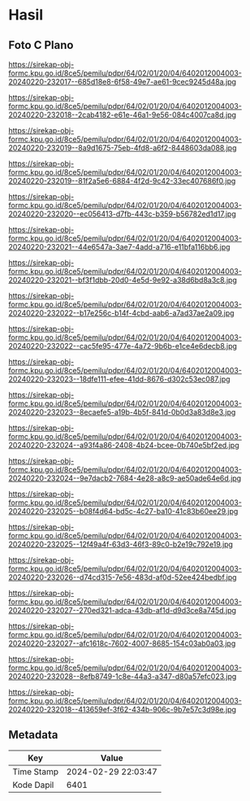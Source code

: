 # Hasil

## Foto C Plano

https://sirekap-obj-formc.kpu.go.id/8ce5/pemilu/pdpr/64/02/01/20/04/6402012004003-20240220-232017--685d18e8-6f58-49e7-ae61-9cec9245d48a.jpg

https://sirekap-obj-formc.kpu.go.id/8ce5/pemilu/pdpr/64/02/01/20/04/6402012004003-20240220-232018--2cab4182-e61e-46a1-9e56-084c4007ca8d.jpg

https://sirekap-obj-formc.kpu.go.id/8ce5/pemilu/pdpr/64/02/01/20/04/6402012004003-20240220-232019--8a9d1675-75eb-4fd8-a6f2-8448603da088.jpg

https://sirekap-obj-formc.kpu.go.id/8ce5/pemilu/pdpr/64/02/01/20/04/6402012004003-20240220-232019--81f2a5e6-6884-4f2d-9c42-33ec407686f0.jpg

https://sirekap-obj-formc.kpu.go.id/8ce5/pemilu/pdpr/64/02/01/20/04/6402012004003-20240220-232020--ec056413-d7fb-443c-b359-b56782ed1d17.jpg

https://sirekap-obj-formc.kpu.go.id/8ce5/pemilu/pdpr/64/02/01/20/04/6402012004003-20240220-232021--44e6547a-3ae7-4add-a716-e11bfa116bb6.jpg

https://sirekap-obj-formc.kpu.go.id/8ce5/pemilu/pdpr/64/02/01/20/04/6402012004003-20240220-232021--bf3f1dbb-20d0-4e5d-9e92-a38d6bd8a3c8.jpg

https://sirekap-obj-formc.kpu.go.id/8ce5/pemilu/pdpr/64/02/01/20/04/6402012004003-20240220-232022--b17e256c-b14f-4cbd-aab6-a7ad37ae2a09.jpg

https://sirekap-obj-formc.kpu.go.id/8ce5/pemilu/pdpr/64/02/01/20/04/6402012004003-20240220-232022--cac5fe95-477e-4a72-9b6b-e1ce4e6decb8.jpg

https://sirekap-obj-formc.kpu.go.id/8ce5/pemilu/pdpr/64/02/01/20/04/6402012004003-20240220-232023--18dfe111-efee-41dd-8676-d302c53ec087.jpg

https://sirekap-obj-formc.kpu.go.id/8ce5/pemilu/pdpr/64/02/01/20/04/6402012004003-20240220-232023--8ecaefe5-a19b-4b5f-841d-0b0d3a83d8e3.jpg

https://sirekap-obj-formc.kpu.go.id/8ce5/pemilu/pdpr/64/02/01/20/04/6402012004003-20240220-232024--a93f4a86-2408-4b24-bcee-0b740e5bf2ed.jpg

https://sirekap-obj-formc.kpu.go.id/8ce5/pemilu/pdpr/64/02/01/20/04/6402012004003-20240220-232024--9e7dacb2-7684-4e28-a8c9-ae50ade64e6d.jpg

https://sirekap-obj-formc.kpu.go.id/8ce5/pemilu/pdpr/64/02/01/20/04/6402012004003-20240220-232025--b08f4d64-bd5c-4c27-ba10-41c83b60ee29.jpg

https://sirekap-obj-formc.kpu.go.id/8ce5/pemilu/pdpr/64/02/01/20/04/6402012004003-20240220-232025--12f49a4f-63d3-46f3-89c0-b2e19c792e19.jpg

https://sirekap-obj-formc.kpu.go.id/8ce5/pemilu/pdpr/64/02/01/20/04/6402012004003-20240220-232026--d74cd315-7e56-483d-af0d-52ee424bedbf.jpg

https://sirekap-obj-formc.kpu.go.id/8ce5/pemilu/pdpr/64/02/01/20/04/6402012004003-20240220-232027--270ed321-adca-43db-af1d-d9d3ce8a745d.jpg

https://sirekap-obj-formc.kpu.go.id/8ce5/pemilu/pdpr/64/02/01/20/04/6402012004003-20240220-232027--afc1618c-7602-4007-8685-154c03ab0a03.jpg

https://sirekap-obj-formc.kpu.go.id/8ce5/pemilu/pdpr/64/02/01/20/04/6402012004003-20240220-232028--8efb8749-1c8e-44a3-a347-d80a57efc023.jpg

https://sirekap-obj-formc.kpu.go.id/8ce5/pemilu/pdpr/64/02/01/20/04/6402012004003-20240220-232018--413659ef-3f62-434b-906c-9b7e57c3d98e.jpg


## Metadata

| Key        | Value               |
| ---------- | ------------------- |
| Time Stamp | 2024-02-29 22:03:47 |
| Kode Dapil | 6401                |



